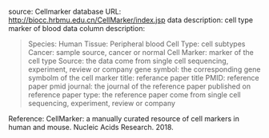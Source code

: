 source: Cellmarker database
URL: http://biocc.hrbmu.edu.cn/CellMarker/index.jsp
data description: cell type marker of blood
data column description:
>Species: Human
Tissue: Peripheral blood
Cell Type: cell subtypes
Cancer: sample source, cancer or normal
Cell Marker: marker of the cell type
Source: the data come from single cell sequencing, experiment, review or company
gene symbol: the corresponding gene symbolm of the cell marker
title: referance paper title
PMID: reference paper pmid
journal: the journal of the reference paper published on
reference paper type: the reference paper come from single cell sequencing, experiment, review or company

Reference:
CellMarker: a manually curated resource of cell markers in human and mouse. Nucleic Acids Research. 2018. 
